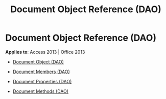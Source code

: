 ﻿---
title: Document Object Reference (DAO)
TOCTitle: Document Object
ms:assetid: 80345a24-2ee7-4bc1-8392-c12eacadc848
ms:mtpsurl: https://msdn.microsoft.com/library/Dn125023(v=office.15)
ms:contentKeyID: 52073149
ms.date: 09/18/2015
mtps_version: v=office.15
---

# Document Object Reference (DAO)


**Applies to**: Access 2013 | Office 2013



  - [Document Object (DAO)](document-object-dao.md)

  - [Document Members (DAO)](document-members-dao.md)

  - [Document Properties (DAO)](document-properties-dao.md)

  - [Document Methods (DAO)](document-methods-dao.md)

